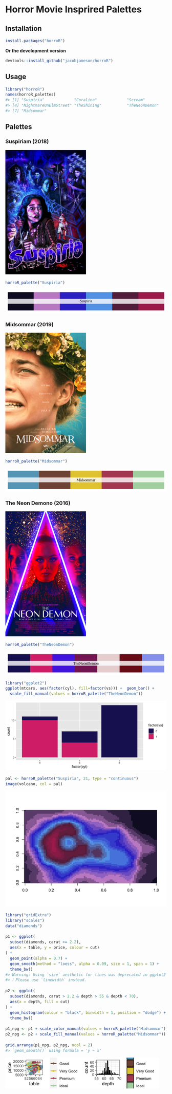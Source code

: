 <!-- README.md is generated from README.Rmd. Please edit that file -->

# Horror Movie Insprired Palettes

## Installation

``` r
install.packages("horroR")
```

**Or the development version**

``` r
devtools::install_github("jacobjameson/horroR")
```

## Usage

``` r
library("horroR")
names(horroR_palettes)
#> [1] "Suspiria"             "Coraline"             "Scream"              
#> [4] "NightmareOnElmStreet" "TheShining"           "TheNeonDemon"        
#> [7] "Midsommar"
```

## Palettes

### Suspiriam (2018)

<img src="posters/Suspiria.jpg" style="width:50.0%" />

``` r
horroR_palette("Suspiria")
```

![](figure/Suspiria-1.png)

### Midsommar (2019)

<img src="posters/Midsommar.jpeg" style="width:50.0%" />

``` r
horroR_palette("Midsommar")
```

![](figure/Midsommar-1.png)

### The Neon Demono (2016)

<img src="posters/The%20Neon%20Demono.jpg" style="width:50.0%" />

``` r
horroR_palette("TheNeonDemon")
```

![](figure/TheNeonDemon-1.png)

``` r
library("ggplot2")
ggplot(mtcars, aes(factor(cyl), fill=factor(vs))) +  geom_bar() +
  scale_fill_manual(values = horroR_palette("TheNeonDemon"))
```

![](figure/ggplot1-1.png)

``` r
pal <- horroR_palette("Suspiria", 21, type = "continuous")
image(volcano, col = pal)
```

![](figure/volcano-1.png)

``` r
library("gridExtra")
library("scales")
data("diamonds")

p1 <- ggplot(
  subset(diamonds, carat >= 2.2),
  aes(x = table, y = price, colour = cut)
) +
  geom_point(alpha = 0.7) +
  geom_smooth(method = "loess", alpha = 0.09, size = 1, span = 1) +
  theme_bw()
#> Warning: Using `size` aesthetic for lines was deprecated in ggplot2 3.4.0.
#> ℹ Please use `linewidth` instead.

p2 <- ggplot(
  subset(diamonds, carat > 2.2 & depth > 55 & depth < 70),
  aes(x = depth, fill = cut)
) +
  geom_histogram(colour = "black", binwidth = 1, position = "dodge") +
  theme_bw()

p1_npg <- p1 + scale_color_manual(values = horroR_palette("Midsommar"))
p2_npg <- p2 + scale_fill_manual(values = horroR_palette("Midsommar"))

grid.arrange(p1_npg, p2_npg, ncol = 2)
#> `geom_smooth()` using formula = 'y ~ x'
```

![](figure/graph-1.png)
